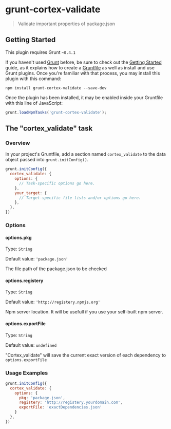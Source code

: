 # grunt-cortex-validate

> Validate important properties of package.json

## Getting Started
This plugin requires Grunt `~0.4.1`

If you haven't used [Grunt](http://gruntjs.com/) before, be sure to check out the [Getting Started](http://gruntjs.com/getting-started) guide, as it explains how to create a [Gruntfile](http://gruntjs.com/sample-gruntfile) as well as install and use Grunt plugins. Once you're familiar with that process, you may install this plugin with this command:

```shell
npm install grunt-cortex-validate --save-dev
```

Once the plugin has been installed, it may be enabled inside your Gruntfile with this line of JavaScript:

```js
grunt.loadNpmTasks('grunt-cortex-validate');
```

## The "cortex_validate" task

### Overview
In your project's Gruntfile, add a section named `cortex_validate` to the data object passed into `grunt.initConfig()`.

```js
grunt.initConfig({
  cortex_validate: {
    options: {
      // Task-specific options go here.
    },
    your_target: {
      // Target-specific file lists and/or options go here.
    },
  },
})
```

### Options

#### options.pkg
Type: `String`

Default value: `'package.json'`

The file path of the package.json to be checked

#### options.registery
Type: `String`

Default value: `'http://registery.npmjs.org'`

Npm server location. It will be usefull if you use your self-built npm server.

#### options.exportFile
Type: `String`

Default value: `undefined`

"Cortex_validate" will save the current exact version of each dependency to `options.exportFile`


### Usage Examples

```js
grunt.initConfig({
  cortex_validate: {
    options: {
      pkg: 'package.json',
      registery: 'http://registery.yourdomain.com',
      exportFile: 'exactDependencies.json'
    }
  },
})
```